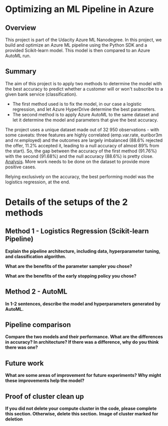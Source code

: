 # Optimizing an ML Pipeline in Azure

## Overview
This project is part of the Udacity Azure ML Nanodegree.
In this project, we build and optimize an Azure ML pipeline using the Python SDK and a provided Scikit-learn model.
This model is then compared to an Azure AutoML run.

## Summary

The aim of this project is to apply two methods to determine the model with the best accuracy to predict whether a customer will or won't subscribe to a given bank service (classification).  
- The first method used is to fix the model, in our case a logistic regression, and let Azure HyperDrive determine the best parameters.
- The second method is to apply Azure AutoML to the same dataset and let it determine the model and parameters that give the best accuracy. 

The project uses a unique dataset made out of 32 950 observations - with some caveats: 
three features are highly correlated (emp.var.rate, euribor3m and nr.employed) and the outcomes are largely imbalanced 
(88.6% rejected the offer, 11.2% accepted it, leading to a null accuracy of almost 89% from the start). 
So, the gap between the accuracy of the first method (91.76%) with the second (91.68%) and the null accuracy (88.6%) is pretty close. 
[Analysis](bankmarketing.html). More work needs to be done on the dataset to provide more positive cases. 

Relying exclusively on the accuracy, the best performing model was the logistics regression, at the end. 

# Details of the setups of the 2 methods

## Method 1 - Logistics Regression (Scikit-learn Pipeline)
**Explain the pipeline architecture, including data, hyperparameter tuning, and classification algorithm.**

**What are the benefits of the parameter sampler you chose?**

**What are the benefits of the early stopping policy you chose?**

## Method 2 - AutoML
**In 1-2 sentences, describe the model and hyperparameters generated by AutoML.**

## Pipeline comparison
**Compare the two models and their performance. What are the differences in accuracy? In architecture? If there was a difference, why do you think there was one?**

## Future work
**What are some areas of improvement for future experiments? Why might these improvements help the model?**

## Proof of cluster clean up
**If you did not delete your compute cluster in the code, please complete this section. Otherwise, delete this section.**
**Image of cluster marked for deletion**
